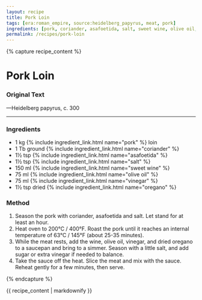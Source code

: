 ```yaml
---
layout: recipe
title: Pork Loin
tags: [era:roman_empire, source:heidelberg_papyrus, meat, pork]
ingredients: [pork, coriander, asafoetida, salt, sweet wine, olive oil, vinegar, oregano]
permalink: /recipes/pork-loin
---
```


{% capture recipe_content %}
# Pork Loin

### Original Text
<!-- TODO: Add original text from the Heidelberg papyrus -->

<!-- TODO: Add English translation -->

—Heidelberg papyrus, c. 300

___

<!-- TODO: Add description paragraph about the Heidelberg papyrus and this recipe -->

### Ingredients
- 1 kg {% include ingredient_link.html name="pork" %} loin
- 1 Tb ground {% include ingredient_link.html name="coriander" %}
- 1½ tsp {% include ingredient_link.html name="asafoetida" %}
- 1½ tsp {% include ingredient_link.html name="salt" %}
- 150 ml {% include ingredient_link.html name="sweet wine" %}
- 75 ml {% include ingredient_link.html name="olive oil" %}
- 75 ml {% include ingredient_link.html name="vinegar" %}
- 1½ tsp dried {% include ingredient_link.html name="oregano" %}

### Method
1. Season the pork with coriander, asafoetida and salt. Let stand for at least an hour.
2. Heat oven to 200°C / 400°F. Roast the pork until it reaches an internal temperature of 63°C / 145°F (about 25-35 minutes).
3. While the meat rests, add the wine, olive oil, vinegar, and dried oregano to a saucepan and bring to a simmer. Season with a little salt, and add sugar or extra vinegar if needed to balance.
4. Take the sauce off the heat. Slice the meat and mix with the sauce. Reheat gently for a few minutes, then serve.

{% endcapture %}

{{ recipe_content | markdownify }}
